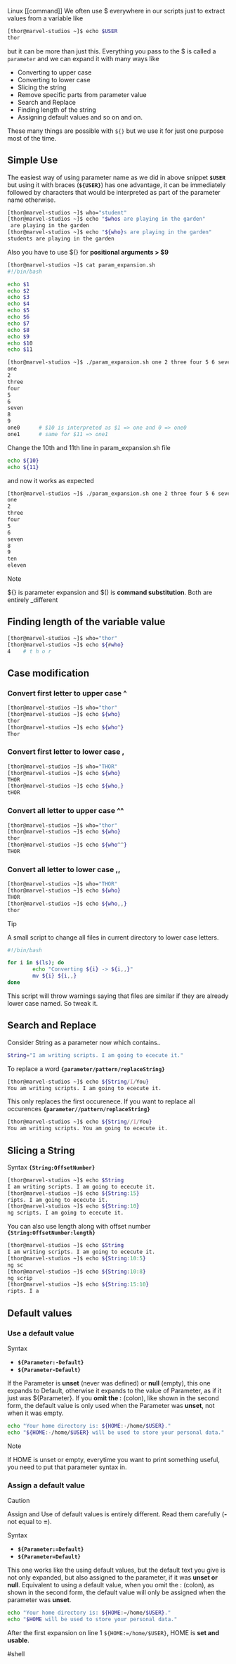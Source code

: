 
Linux [[command]]
We often use $ everywhere in our scripts just to extract values from  a variable like
```bash
[thor@marvel-studios ~]$ echo $USER
thor
```
but it can be more than just this. Everything you pass to the $ is called a `parameter` and we can expand it with many ways like
- Converting to upper case
- Converting to lower case
- Slicing the string
- Remove specific parts from parameter value
- Search and Replace
- Finding length of the string
- Assigning default values
and so on and on.

These many things are possible with `${}` but we use it for just one purpose most of the time.

## Simple Use
The easiest way of using parameter name as we did in above snippet **`$USER`** but using it with braces (**`${USER}`**) has one advantage, it can be immediately followed by characters that would be interpreted as part of the parameter name otherwise.

```bash
[thor@marvel-studios ~]$ who="student"
[thor@marvel-studios ~]$ echo "$whos are playing in the garden"
 are playing in the garden
[thor@marvel-studios ~]$ echo "${who}s are playing in the garden"
students are playing in the garden
```
Also you have to use ${} for **positional arguments > $9**
```bash title="param_expansion.sh"
[thor@marvel-studios ~]$ cat param_expansion.sh 
#!/bin/bash

echo $1
echo $2
echo $3
echo $4 
echo $5
echo $6
echo $7
echo $8
echo $9
echo $10
echo $11

[thor@marvel-studios ~]$ ./param_expansion.sh one 2 three four 5 6 seven 8 9 ten eleven
one
2
three
four
5
6
seven
8
9
one0      # $10 is interpreted as $1 => one and 0 => one0
one1      # same for $11 => one1
```
Change the 10th and 11th line in param_expansion.sh file

```bash
echo ${10}
echo ${11}
```
and now it works as expected
```bash
[thor@marvel-studios ~]$ ./param_expansion.sh one 2 three four 5 6 seven 8 9 ten eleven
one
2
three
four
5
6
seven
8
9
ten
eleven
```

>[!note]
${} is parameter expansion and $() is **command substitution**. Both are entirely _different

## Finding length of the variable value
```bash
[thor@marvel-studios ~]$ who="thor"
[thor@marvel-studios ~]$ echo ${#who}
4    # t h o r
```

## Case modification
### Convert first letter to upper case ^

```bash
[thor@marvel-studios ~]$ who="thor"
[thor@marvel-studios ~]$ echo ${who}
thor
[thor@marvel-studios ~]$ echo ${who^}
Thor
```
### Convert first letter to lower case ,
```bash
[thor@marvel-studios ~]$ who="THOR"
[thor@marvel-studios ~]$ echo ${who}
THOR
[thor@marvel-studios ~]$ echo ${who,}
tHOR
```
### Convert all letter to upper case ^^

```bash
[thor@marvel-studios ~]$ who="thor"
[thor@marvel-studios ~]$ echo ${who}
thor
[thor@marvel-studios ~]$ echo ${who^^}
THOR
```
### Convert all letter to lower case ,,

```bash
[thor@marvel-studios ~]$ who="THOR"
[thor@marvel-studios ~]$ echo ${who}
THOR
[thor@marvel-studios ~]$ echo ${who,,}
thor
```

>[!tip]
A small script to change all files in current directory to lower case letters.
```bash
#!/bin/bash

for i in $(ls); do
        echo "Converting ${i} -> ${i,,}"
        mv ${i} ${i,,}
done
```

This script will throw warnings saying that files are similar if they are already lower case named. So tweak it.

## Search and Replace
Consider String as a parameter now which contains..
```bash
String="I am writing scripts. I am going to ececute it."
```
To replace a word **`{parameter/pattern/replaceString}`**
```bash
[thor@marvel-studios ~]$ echo ${String/I/You}
You am writing scripts. I am going to ececute it.
```
This only replaces the first occurenece. If you want to replace all occurences **`{parameter//pattern/replaceString}`**
```bash
[thor@marvel-studios ~]$ echo ${String//I/You}
You am writing scripts. You am going to ececute it.
```

## Slicing a String
Syntax **`{String:OffsetNumber}`**

```bash
[thor@marvel-studios ~]$ echo $String
I am writing scripts. I am going to ececute it.
[thor@marvel-studios ~]$ echo ${String:15}
ripts. I am going to ececute it.
[thor@marvel-studios ~]$ echo ${String:10}
ng scripts. I am going to ececute it.
```
You can also use length along with offset number
**`{String:OffsetNumber:length}`**

```bash
[thor@marvel-studios ~]$ echo $String
I am writing scripts. I am going to ececute it.
[thor@marvel-studios ~]$ echo ${String:10:5}
ng sc
[thor@marvel-studios ~]$ echo ${String:10:8}
ng scrip
[thor@marvel-studios ~]$ echo ${String:15:10}
ripts. I a
```

## Default values
### Use a default value
Syntax 
- **`${Parameter:-Default}`**
- **`${Parameter-Default}`**

If the Parameter is **unset** (never was defined) or **null** (empty), this one expands to Default, otherwise it expands to the value of Parameter, as if it just was ${Parameter}. If you **omit the :** (colon), like shown in the second form, the default value is only used when the Parameter was **unset**, not when it was empty.

```bash
echo "Your home directory is: ${HOME:-/home/$USER}."
echo "${HOME:-/home/$USER} will be used to store your personal data."
```
>[!note]
If HOME is unset or empty, everytime you want to print something useful, you need to put that parameter syntax in.


### Assign a default value

>[!caution]
Assign and Use of default values is entirely different. Read them carefully (**-** not equal to **=**).


Syntax
- **`${Parameter:=Default}`**
- **`${Parameter=Default}`**

This one works like the using default values, but the default text you give is not only expanded, but also assigned to the parameter, if it was **unset or null**. Equivalent to using a default value, when you omit the : (colon), as shown in the second form, the default value will only be assigned when the parameter was **unset**.
```bash
echo "Your home directory is: ${HOME:=/home/$USER}."
echo "$HOME will be used to store your personal data."
```
After the first expansion on line 1 `${HOME:=/home/$USER}`, HOME is **set and usable**.

#shell 